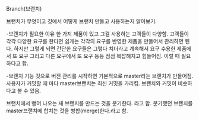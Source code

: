Branch(브랜치)

브랜치가 무엇이고 깃에서 어떻게 브랜치 만들고 사용하는지 알아보기.

-브랜치가 필요한 이유
한 가지 제품이 있고 그걸 사용하는 고객들이 다양함.
고객들이 각각 다양한 요구를 한다면 쉽게는 각각의 요구를 반영한
제품을 만들어서 관리하면 된다. 하지만 그렇게 되면 간단한 요구들은 그렇다 치더라고
계속해서 요구 수용한 제품에서 또 요구 그리고 다른 요구에서 또 요구 등등
점점 복잡해지고 힘들어짐. 이럴 때 필요하다고 함.

-브랜치 기능
깃으로 버전 관리를 시작하면 기본적으로 master라는 브랜치가 만들어짐.
사용자가 커밋할 때 마다 master브랜치는 최신 커밋을 가리킴.
브랜치와 커밋이 비슷하다고 볼 수 있음.

브랜치에서 뻗어 나오는 새 브랜치를 만드는 것을 분기한다. 라고 함.
분기했던 브랜치를 master브랜치에 합치는 것을 병합(merge)한다.라고 함.

